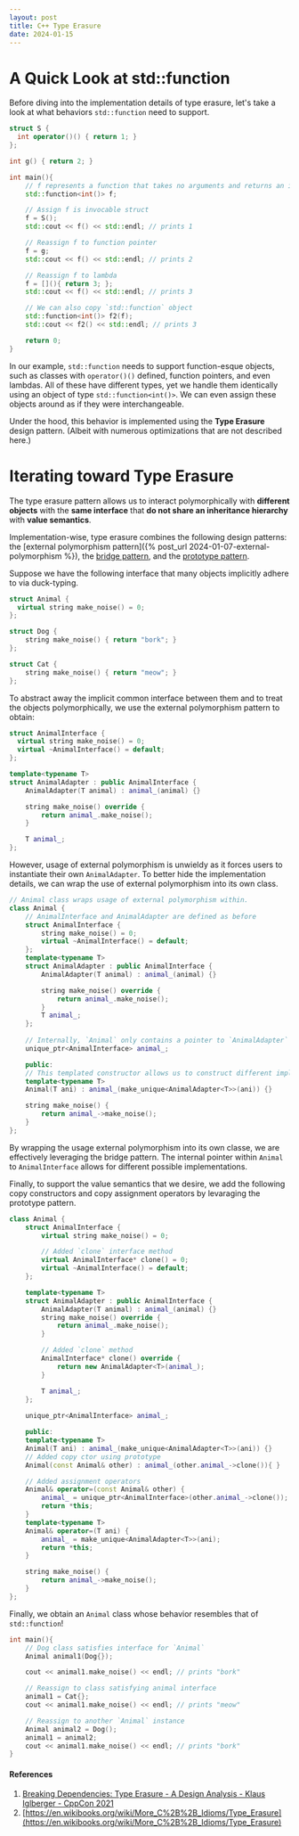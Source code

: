 ```yaml
---
layout: post
title: C++ Type Erasure
date: 2024-01-15
---
```



# A Quick Look at std::function
Before diving into the implementation details of type erasure, 
let's take a look at what behaviors `std::function` need to support.
```cpp
struct S {
  int operator()() { return 1; }
};

int g() { return 2; }

int main(){
    // f represents a function that takes no arguments and returns an int.
    std::function<int()> f;

    // Assign f is invocable struct
    f = S();
    std::cout << f() << std::endl; // prints 1

    // Reassign f to function pointer
    f = g;
    std::cout << f() << std::endl; // prints 2

    // Reassign f to lambda
    f = [](){ return 3; };
    std::cout << f() << std::endl; // prints 3

    // We can also copy `std::function` object
    std::function<int()> f2(f);
    std::cout << f2() << std::endl; // prints 3

    return 0;
}
```

In our example, `std::function` needs to support function-esque objects, 
such as classes with `operator()()` defined, function pointers, and even lambdas.
All of these have different types, yet we handle them identically using an object of type `std::function<int()>`.
We can even assign these objects around as if they were interchangeable.

Under the hood, this behavior is implemented using the **Type Erasure** design pattern.  (Albeit with numerous optimizations that are not described here.)


# Iterating toward Type Erasure
The type erasure pattern allows us to interact polymorphically with **different objects** with the **same interface** that **do not share an 
inheritance hierarchy** with **value semantics**.

<!-- Type erasure allows us to treat objects with similar behaviors polymorphically but with value semantics. -->

Implementation-wise, type erasure combines the following design patterns: the [external polymorphism pattern]({% post_url 2024-01-07-external-polymorphism %}), 
the [bridge pattern](https://en.wikipedia.org/wiki/Bridge_pattern), and the [prototype pattern](https://en.wikipedia.org/wiki/Prototype_pattern).

Suppose we have the following interface that many objects implicitly adhere to via duck-typing.
```cpp
struct Animal {
  virtual string make_noise() = 0;
};

struct Dog {
    string make_noise() { return "bork"; }
};

struct Cat {
    string make_noise() { return "meow"; }
};
```


To abstract away the implicit common interface between them and to treat the objects polymorphically, we use the external polymorphism pattern to obtain: 
```cpp
struct AnimalInterface {
  virtual string make_noise() = 0;
  virtual ~AnimalInterface() = default;
};

template<typename T>
struct AnimalAdapter : public AnimalInterface {
    AnimalAdapter(T animal) : animal_(animal) {}

    string make_noise() override {
        return animal_.make_noise();
    }

    T animal_;
};
```

However, usage of external polymorphism is unwieldy as it forces users to instantiate their own `AnimalAdapter`.
To better hide the implementation details, we can wrap the use of external polymorphism into its own class.


```cpp
// Animal class wraps usage of external polymorphism within.
class Animal {
    // AnimalInterface and AnimalAdapter are defined as before
    struct AnimalInterface {
        string make_noise() = 0;
        virtual ~AnimalInterface() = default;
    };
    template<typename T>
    struct AnimalAdapter : public AnimalInterface {
        AnimalAdapter(T animal) : animal_(animal) {}

        string make_noise() override {
            return animal_.make_noise();
        }
        T animal_;
    };
    
    // Internally, `Animal` only contains a pointer to `AnimalAdapter`
    unique_ptr<AnimalInterface> animal_;

    public:
    // This templated constructor allows us to construct different implementations of `AnimalAdapter`
    template<typename T>
    Animal(T ani) : animal_(make_unique<AnimalAdapter<T>>(ani)) {}

    string make_noise() {
        return animal_->make_noise();
    }
};
```
By wrapping the usage external polymorphism into its own classe, we are effectively leveraging the bridge pattern.
The internal pointer within `Animal` to `AnimalInterface` allows for different possible implementations.


Finally, to support the value semantics that we desire, we add the following copy constructors and copy assignment operators by levaraging the prototype pattern.
```cpp
class Animal {
    struct AnimalInterface {
        virtual string make_noise() = 0;

        // Added `clone` interface method
        virtual AnimalInterface* clone() = 0;
        virtual ~AnimalInterface() = default;
    };

    template<typename T>
    struct AnimalAdapter : public AnimalInterface {
        AnimalAdapter(T animal) : animal_(animal) {}
        string make_noise() override {
            return animal_.make_noise();
        }

        // Added `clone` method
        AnimalInterface* clone() override {
            return new AnimalAdapter<T>(animal_);
        }

        T animal_;
    };
    
    unique_ptr<AnimalInterface> animal_;

    public:
    template<typename T>
    Animal(T ani) : animal_(make_unique<AnimalAdapter<T>>(ani)) {}
    // Added copy ctor using prototype 
    Animal(const Animal& other) : animal_(other.animal_->clone()){ }

    // Added assignment operators
    Animal& operator=(const Animal& other) {
        animal_ = unique_ptr<AnimalInterface>(other.animal_->clone());
        return *this;
    }
    template<typename T>
    Animal& operator=(T ani) {
        animal_ = make_unique<AnimalAdapter<T>>(ani);
        return *this;
    }

    string make_noise() {
        return animal_->make_noise();
    }
};
```

Finally, we obtain an `Animal` class whose behavior resembles that of `std::function`!
```cpp
int main(){
    // Dog class satisfies interface for `Animal`
    Animal animal1(Dog{});

    cout << animal1.make_noise() << endl; // prints "bork"

    // Reassign to class satisfying animal interface
    animal1 = Cat{};
    cout << animal1.make_noise() << endl; // prints "meow"

    // Reassign to another `Animal` instance
    Animal animal2 = Dog();
    animal1 = animal2;
    cout << animal1.make_noise() << endl; // prints "bork"
}
```


#### References
1. [Breaking Dependencies: Type Erasure - A Design Analysis - Klaus Iglberger - CppCon 2021](https://youtu.be/4eeESJQk-mw)
1. [https://en.wikibooks.org/wiki/More_C%2B%2B_Idioms/Type_Erasure](https://en.wikibooks.org/wiki/More_C%2B%2B_Idioms/Type_Erasure)
